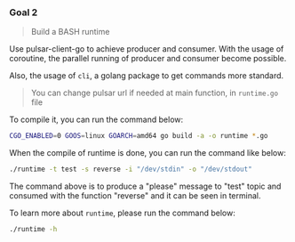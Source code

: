### Goal 2

> Build a BASH runtime

Use pulsar-client-go to achieve producer and consumer. With the usage of coroutine, the parallel running of producer and consumer become possible.

Also, the usage of `cli`, a golang package to get commands more standard. 

> You can change pulsar url if needed at main function, in `runtime.go` file

To compile it, you can run the command below:

```bash
CGO_ENABLED=0 GOOS=linux GOARCH=amd64 go build -a -o runtime *.go
```

When the compile of runtime is done, you can run the command like below:

```bash
./runtime -t test -s reverse -i "/dev/stdin" -o "/dev/stdout"
```

The command above is to produce a "please" message to "test" topic and consumed with the function "reverse" and it can be seen in terminal. 

To learn more about `runtime`, please run the command below:

```bash
./runtime -h
```